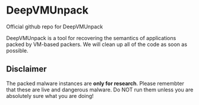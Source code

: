 # DeepVMUnpack

Official github repo for DeepVMUnpack

DeepVMUnpack is a tool for recovering the semantics of applications packed by VM-based packers. We will clean up all of the code as soon as possible.


## Disclaimer

The packed malware instances are **only for research**. Please remembter that these are live and dangerous malware. Do NOT run them unless you are absolutely sure what you are doing!
